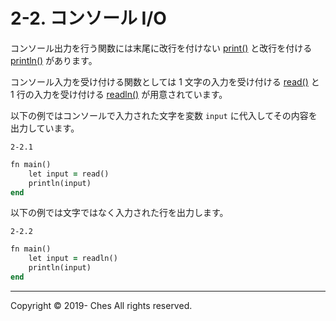 # 2-2. コンソール I/O

コンソール出力を行う関数には末尾に改行を付けない [print()](/docs/api/std#print) と改行を付ける [println()](/docs/api/std#println) があります。

コンソール入力を受け付ける関数としては 1 文字の入力を受け付ける [read()](/docs/api/std#read) と 1 行の入力を受け付ける [readln()](/docs/api/std#readln) が用意されています。

以下の例ではコンソールで入力された文字を変数 `input` に代入してその内容を出力しています。

`2-2.1`

```ruby
fn main()
    let input = read()
    println(input)
end
```

以下の例では文字ではなく入力された行を出力します。

`2-2.2`

```ruby
fn main()
    let input = readln()
    println(input)
end
```



---

Copyright © 2019- Ches All rights reserved.
